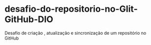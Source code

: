 # desafio-do-repositorio-no-GIit-GitHub-DIO
Desafio de criação , atualização e sincronização de um  repositório no GitHub
